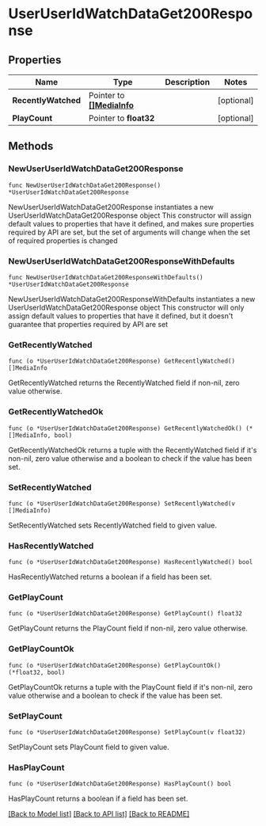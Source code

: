 # UserUserIdWatchDataGet200Response

## Properties

Name | Type | Description | Notes
------------ | ------------- | ------------- | -------------
**RecentlyWatched** | Pointer to [**[]MediaInfo**](MediaInfo.md) |  | [optional] 
**PlayCount** | Pointer to **float32** |  | [optional] 

## Methods

### NewUserUserIdWatchDataGet200Response

`func NewUserUserIdWatchDataGet200Response() *UserUserIdWatchDataGet200Response`

NewUserUserIdWatchDataGet200Response instantiates a new UserUserIdWatchDataGet200Response object
This constructor will assign default values to properties that have it defined,
and makes sure properties required by API are set, but the set of arguments
will change when the set of required properties is changed

### NewUserUserIdWatchDataGet200ResponseWithDefaults

`func NewUserUserIdWatchDataGet200ResponseWithDefaults() *UserUserIdWatchDataGet200Response`

NewUserUserIdWatchDataGet200ResponseWithDefaults instantiates a new UserUserIdWatchDataGet200Response object
This constructor will only assign default values to properties that have it defined,
but it doesn't guarantee that properties required by API are set

### GetRecentlyWatched

`func (o *UserUserIdWatchDataGet200Response) GetRecentlyWatched() []MediaInfo`

GetRecentlyWatched returns the RecentlyWatched field if non-nil, zero value otherwise.

### GetRecentlyWatchedOk

`func (o *UserUserIdWatchDataGet200Response) GetRecentlyWatchedOk() (*[]MediaInfo, bool)`

GetRecentlyWatchedOk returns a tuple with the RecentlyWatched field if it's non-nil, zero value otherwise
and a boolean to check if the value has been set.

### SetRecentlyWatched

`func (o *UserUserIdWatchDataGet200Response) SetRecentlyWatched(v []MediaInfo)`

SetRecentlyWatched sets RecentlyWatched field to given value.

### HasRecentlyWatched

`func (o *UserUserIdWatchDataGet200Response) HasRecentlyWatched() bool`

HasRecentlyWatched returns a boolean if a field has been set.

### GetPlayCount

`func (o *UserUserIdWatchDataGet200Response) GetPlayCount() float32`

GetPlayCount returns the PlayCount field if non-nil, zero value otherwise.

### GetPlayCountOk

`func (o *UserUserIdWatchDataGet200Response) GetPlayCountOk() (*float32, bool)`

GetPlayCountOk returns a tuple with the PlayCount field if it's non-nil, zero value otherwise
and a boolean to check if the value has been set.

### SetPlayCount

`func (o *UserUserIdWatchDataGet200Response) SetPlayCount(v float32)`

SetPlayCount sets PlayCount field to given value.

### HasPlayCount

`func (o *UserUserIdWatchDataGet200Response) HasPlayCount() bool`

HasPlayCount returns a boolean if a field has been set.


[[Back to Model list]](../README.md#documentation-for-models) [[Back to API list]](../README.md#documentation-for-api-endpoints) [[Back to README]](../README.md)


